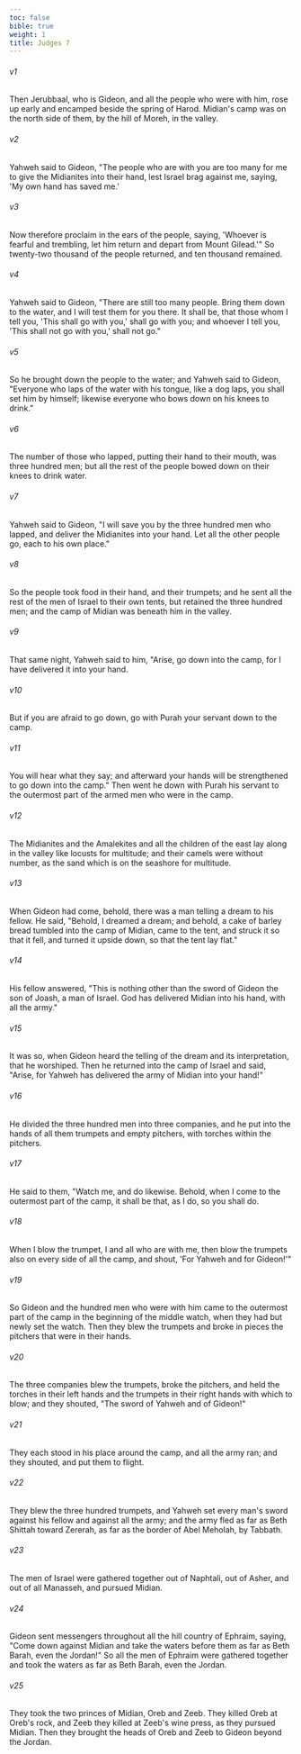 ```yaml
---
toc: false
bible: true
weight: 1
title: Judges 7
---
```




###### v1 
Then Jerubbaal, who is Gideon, and all the people who were with him, rose up early and encamped beside the spring of Harod. Midian's camp was on the north side of them, by the hill of Moreh, in the valley. 

###### v2 
Yahweh said to Gideon, "The people who are with you are too many for me to give the Midianites into their hand, lest Israel brag against me, saying, 'My own hand has saved me.' 

###### v3 
Now therefore proclaim in the ears of the people, saying, 'Whoever is fearful and trembling, let him return and depart from Mount Gilead.'" So twenty-two thousand of the people returned, and ten thousand remained. 

###### v4 
Yahweh said to Gideon, "There are still too many people. Bring them down to the water, and I will test them for you there. It shall be, that those whom I tell you, 'This shall go with you,' shall go with you; and whoever I tell you, 'This shall not go with you,' shall not go." 

###### v5 
So he brought down the people to the water; and Yahweh said to Gideon, "Everyone who laps of the water with his tongue, like a dog laps, you shall set him by himself; likewise everyone who bows down on his knees to drink." 

###### v6 
The number of those who lapped, putting their hand to their mouth, was three hundred men; but all the rest of the people bowed down on their knees to drink water. 

###### v7 
Yahweh said to Gideon, "I will save you by the three hundred men who lapped, and deliver the Midianites into your hand. Let all the other people go, each to his own place." 

###### v8 
So the people took food in their hand, and their trumpets; and he sent all the rest of the men of Israel to their own tents, but retained the three hundred men; and the camp of Midian was beneath him in the valley. 

###### v9 
That same night, Yahweh said to him, "Arise, go down into the camp, for I have delivered it into your hand. 

###### v10 
But if you are afraid to go down, go with Purah your servant down to the camp. 

###### v11 
You will hear what they say; and afterward your hands will be strengthened to go down into the camp." Then went he down with Purah his servant to the outermost part of the armed men who were in the camp. 

###### v12 
The Midianites and the Amalekites and all the children of the east lay along in the valley like locusts for multitude; and their camels were without number, as the sand which is on the seashore for multitude. 

###### v13 
When Gideon had come, behold, there was a man telling a dream to his fellow. He said, "Behold, I dreamed a dream; and behold, a cake of barley bread tumbled into the camp of Midian, came to the tent, and struck it so that it fell, and turned it upside down, so that the tent lay flat." 

###### v14 
His fellow answered, "This is nothing other than the sword of Gideon the son of Joash, a man of Israel. God has delivered Midian into his hand, with all the army." 

###### v15 
It was so, when Gideon heard the telling of the dream and its interpretation, that he worshiped. Then he returned into the camp of Israel and said, "Arise, for Yahweh has delivered the army of Midian into your hand!" 

###### v16 
He divided the three hundred men into three companies, and he put into the hands of all them trumpets and empty pitchers, with torches within the pitchers. 

###### v17 
He said to them, "Watch me, and do likewise. Behold, when I come to the outermost part of the camp, it shall be that, as I do, so you shall do. 

###### v18 
When I blow the trumpet, I and all who are with me, then blow the trumpets also on every side of all the camp, and shout, 'For Yahweh and for Gideon!'" 

###### v19 
So Gideon and the hundred men who were with him came to the outermost part of the camp in the beginning of the middle watch, when they had but newly set the watch. Then they blew the trumpets and broke in pieces the pitchers that were in their hands. 

###### v20 
The three companies blew the trumpets, broke the pitchers, and held the torches in their left hands and the trumpets in their right hands with which to blow; and they shouted, "The sword of Yahweh and of Gideon!" 

###### v21 
They each stood in his place around the camp, and all the army ran; and they shouted, and put them to flight. 

###### v22 
They blew the three hundred trumpets, and Yahweh set every man's sword against his fellow and against all the army; and the army fled as far as Beth Shittah toward Zererah, as far as the border of Abel Meholah, by Tabbath. 

###### v23 
The men of Israel were gathered together out of Naphtali, out of Asher, and out of all Manasseh, and pursued Midian. 

###### v24 
Gideon sent messengers throughout all the hill country of Ephraim, saying, "Come down against Midian and take the waters before them as far as Beth Barah, even the Jordan!" So all the men of Ephraim were gathered together and took the waters as far as Beth Barah, even the Jordan. 

###### v25 
They took the two princes of Midian, Oreb and Zeeb. They killed Oreb at Oreb's rock, and Zeeb they killed at Zeeb's wine press, as they pursued Midian. Then they brought the heads of Oreb and Zeeb to Gideon beyond the Jordan.

